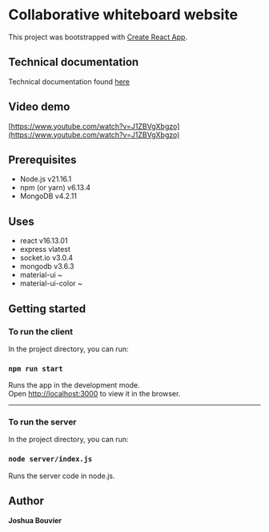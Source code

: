 # Collaborative whiteboard website
This project was bootstrapped with [Create React App](https://github.com/facebook/create-react-app).

## Technical documentation
Technical documentation found [here](https://cseegit.essex.ac.uk/ce301_2020/ce301_bouvier_joshua_l_j/-/wikis/home)

## Video demo
[https://www.youtube.com/watch?v=J1ZBVgXbgzo](https://www.youtube.com/watch?v=J1ZBVgXbgzo)

## Prerequisites
* Node.js v21.16.1
* npm (or yarn) v6.13.4
* MongoDB v4.2.11


## Uses
* react v16.13.01
* express vlatest
* socket.io v3.0.4
* mongodb v3.6.3
* material-ui ~
* material-ui-color ~


## Getting started

### To run the client

In the project directory, you can run:

### `npm run start`

Runs the app in the development mode.<br />
Open [http://localhost:3000](http://localhost:3000) to view it in the browser.

---

### To run the server

In the project directory, you can run:

### `node server/index.js`

Runs the server code in node.js.

## Author
**Joshua Bouvier**

